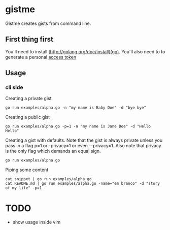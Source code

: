 # gistme

Gistme creates gists from command line.

## First thing first

You'll need to install [http://golang.org/doc/install](go). You'll also 
need to to generate a personal [access token](https://github.com/settings/applications)

## Usage

### cli side

Creating a private gist

    go run examples/alpha.go -n "my name is Baby Doe" -d "bye bye"

Creating a public gist

    go run examples/alpha.go -p=1 -n "my name is Jane Doe" -d "Hello Hello"

Creating a gist with defaults. Note that the gist is always private unless
you pass in a flag p=1 or -privacy=1 or even --privacy=1. Also note that 
privacy is the only flag which demands an equal sign.

    go run examples/alpha.go

Piping some content

    cat snippet | go run examples/alpha.go
    cat README.md | go run examples/alpha.go -name="em branco" -d "story of my life" -p=1


# TODO 

- show usage inside vim 
